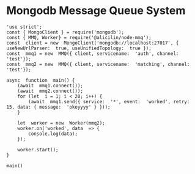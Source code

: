 # Mongodb Message Queue System

    'use strict';
	const { MongoClient } = require('mongodb');
	const { MMQ, Worker} = require('@alicilin/node-mmq');
	const  client = new  MongoClient('mongodb://localhost:27017', { useNewUrlParser:  true, useUnifiedTopology:  true });
	const  mmq1 = new  MMQ({ client, servicename:  'auth', channel:  'test'});
	const  mmq2 = new  MMQ({ client, servicename:  'matching', channel:  'test'});
	
	async  function  main() {
		(await  mmq1.connect());
		(await  mmq2.connect());
		for (let  i = 1; i < 20; i++) {
			(await  mmq1.send({ service:  '*', event:  'worked', retry:  15, data: { message:  'okeyyyy' } }));
		}
		
		let  worker = new  Worker(mmq2);
		worker.on('worked', data  => {
			console.log(data);
		});
	
		worker.start();
	}
	
	main()
```